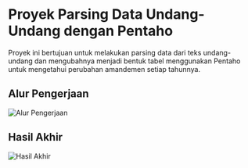 # Proyek Parsing Data Undang-Undang dengan Pentaho

Proyek ini bertujuan untuk melakukan parsing data dari teks undang-undang dan mengubahnya menjadi bentuk tabel menggunakan Pentaho untuk mengetahui perubahan amandemen setiap tahunnya.


## Alur Pengerjaan
![Alur Pengerjaan](https://drive.google.com/uc?id=1c7cbQ9TeEjJwO-M576-2hq7sH1aLy70i)

## Hasil Akhir
![Hasil Akhir](https://drive.google.com/uc?id=1hwcSJuKVMiz5xntvUjG3oSd4zTV_RjhC)
